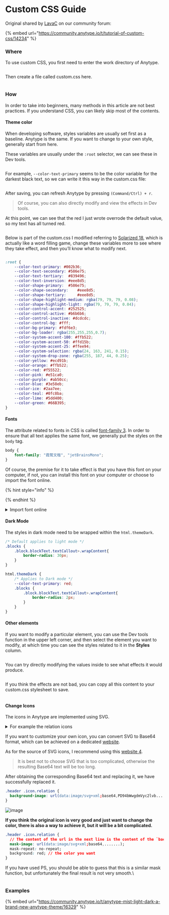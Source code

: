 # Custom CSS Guide

Original shared by [LavaC](https://community.anytype.io/u/LavaC) on our community forum:

{% embed url="https://community.anytype.io/t/tutorial-of-custom-css/14234" %}

### Where <a href="#where-1" id="where-1"></a>

To use custom CSS, you first need to enter the work directory of Anytype.

<figure><img src="https://community-static.anytype.io/original/2X/c/cefa762c4537031b75bc43f2bc387e35fe36911b.jpeg" alt=""><figcaption></figcaption></figure>

Then create a file called custom.css here.

<figure><img src="https://community-static.anytype.io/optimized/2X/c/cbe263ff498e9700dca9f07e4c730f667042b556_2_690x401.jpeg" alt=""><figcaption></figcaption></figure>

### How <a href="#how-2" id="how-2"></a>

In order to take into beginners, many methods in this article are not best practices. If you understand CSS, you can likely skip most of the contents.

#### Theme color <a href="#theme-color-3" id="theme-color-3"></a>

When developing software, styles variables are usually set first as a baseline. Anytype is the same. If you want to change to your own style, generally start from here.

These variables are usually under the `:root` selector, we can see these in Dev tools.

<figure><img src="https://community-static.anytype.io/optimized/2X/8/8c798a22e6bddd7bd190043a2ec7c226fcf5cf24_2_690x408.png" alt=""><figcaption></figcaption></figure>

For example, `--color-text-primary` seems to be the color variable for the darkest black text, so we can write it this way in the custom.css file:

<figure><img src="https://community-static.anytype.io/original/2X/b/bbefbe5a417032384cde12b1e80e4b2f480ded68.png" alt=""><figcaption></figcaption></figure>

After saving, you can refresh Anytype by pressing `(Command/Ctrl) + r`.

> Of course, you can also directly modify and view the effects in Dev tools.

At this point, we can see that the red I just wrote overrode the default value, so my text has all turned red.

<figure><img src="https://community-static.anytype.io/optimized/2X/0/0e16feda708cfeee241bc7128caa3f802a09c66d_2_690x384.png" alt=""><figcaption></figcaption></figure>

Below is part of the custom.css I modified referring to [Solarized 18](https://en.wikipedia.org/wiki/Solarized), which is actually like a word filling game, change these variables more to see where they take effect, and then you’ll know what to modify next.

<figure><img src="https://community-static.anytype.io/optimized/2X/0/0a67ca485d41ba2d1e72dd5b30b5cae7f489f82e_2_690x394.jpeg" alt=""><figcaption></figcaption></figure>

```css
:root {
    --color-text-primary: #002b36;
    --color-text-secondary:	#586e75;
    --color-text-tertiary: 	#839496;
    --color-text-inversion: #eee8d5;
    --color-shape-primary: 	#586e75;
    --color-shape-secondary: 	#eee8d5;
    --color-shape-tertiary: 	#eee8d5;
    --color-shape-highlight-medium: rgba(79, 79, 79, 0.08);
    --color-shape-highlight-light: rgba(79, 79, 79, 0.04);
    --color-control-accent: #252525;
    --color-control-active: #b6b6b6;
    --color-control-inactive: #dcdcdc;
    --color-control-bg: #fff;
    --color-bg-primary: #fdf6e3;
    --color-bg-loader: rgba(255,255,255,0.7);
    --color-system-accent-100: #ffb522;
    --color-system-accent-50: #ffd15b;
    --color-system-accent-25: #ffee94;
    --color-system-selection: rgba(24, 163, 241, 0.15);
    --color-system-drop-zone: rgba(255, 187, 44, 0.25);
    --color-yellow: #ecd91b;
    --color-orange: #ffb522;
    --color-red: #f55522;
    --color-pink: #e51ca0;
    --color-purple: #ab50cc;
    --color-blue: #3e58eb;
    --color-ice: #2aa7ee;
    --color-teal: #0fc8ba;
    --color-lime: #5dd400;
    --color-green: #66B395;
}
```

#### Fonts <a href="#fonts-4" id="fonts-4"></a>

The attribute related to fonts in CSS is called [font-family 3](https://developer.mozilla.org/en-US/docs/Web/CSS/font-family). In order to ensure that all text applies the same font, we generally put the styles on the `body` tag.

```css
body {
    font-family: "霞鹜文楷", "jetBrainsMono";
}
```

Of course, the premise for it to take effect is that you have this font on your computer, if not, you can install this font on your computer or choose to import the font online.

{% hint style="info" %}

{% endhint %}

<details>

<summary>Import font online</summary>

[<img src="https://community-static.anytype.io/optimized/2X/d/d1348ecf28fafeb4c079d5cd9ba343b30ee6f9d2_2_690x494.png" alt="image" data-size="original">](https://community-static.anytype.io/original/2X/d/d1348ecf28fafeb4c079d5cd9ba343b30ee6f9d2.png)\
[![image](https://community-static.anytype.io/optimized/2X/a/aaf23f71f95b30839021c2489a9153cc46f2b8be\_2\_690x271.png)](https://community-static.anytype.io/original/2X/a/aaf23f71f95b30839021c2489a9153cc46f2b8be.png)\
[![image](https://community-static.anytype.io/optimized/2X/d/d29da78fce6ac4d052c0b030fd322fab4fef2a1a\_2\_690x458.png)](https://community-static.anytype.io/original/2X/d/d29da78fce6ac4d052c0b030fd322fab4fef2a1a.png)\
[![image](https://community-static.anytype.io/optimized/2X/8/87c8c15932c29ee8bd91d58928d2958209db39e3\_2\_690x107.png)](https://community-static.anytype.io/original/2X/8/87c8c15932c29ee8bd91d58928d2958209db39e3.png)\
[![image](https://community-static.anytype.io/optimized/2X/6/690391b23293397bb0844789dee9d500300a3028\_2\_690x435.png)](https://community-static.anytype.io/original/2X/6/690391b23293397bb0844789dee9d500300a3028.png)

</details>

#### Dark Mode <a href="#dark-mode-5" id="dark-mode-5"></a>

The styles in dark mode need to be wrapped within the `html.themeDark`.

```css
/* Default applies to light mode */
.blocks {
    .block.blockText.textCallout>.wrapContent{
        border-radius: 30px;
    }
}

html.themeDark {
    /* Applies to Dark mode */
    --color-text-primary: red;
    .blocks {
        .block.blockText.textCallout>.wrapContent{
            border-radius: 2px;
        }
    }
}

```

#### Other elements <a href="#other-elements-6" id="other-elements-6"></a>

If you want to modify a particular element, you can use the Dev tools function in the upper left corner, and then select the element you want to modify, at which time you can see the styles related to it in the **Styles** column.

<figure><img src="https://community-static.anytype.io/optimized/2X/3/3d111c1232f10345c8584f5a2cf15ec36cba8864_2_690x460.png" alt=""><figcaption></figcaption></figure>

You can try directly modifying the values inside to see what effects it would produce.

<figure><img src="https://community-static.anytype.io/optimized/2X/6/6ec5d48153fd5abfd34274a2c9cfb736de865a14_2_690x283.png" alt=""><figcaption></figcaption></figure>

If you think the effects are not bad, you can copy all this content to your custom.css stylesheet to save.

<figure><img src="https://community-static.anytype.io/original/2X/8/8c83f1c7406a1a651cac26da10c6429bd59f2dcb.png" alt=""><figcaption></figcaption></figure>

#### Change Icons <a href="#change-icons-7" id="change-icons-7"></a>

The icons in Anytype are implemented using SVG.

<details>

<summary>For example the relation icons</summary>

[<img src="https://community-static.anytype.io/optimized/2X/6/6d596177b0b332db51cd793630c415891538f8f7_2_672x500.png" alt="image" data-size="original">](https://community-static.anytype.io/original/2X/6/6d596177b0b332db51cd793630c415891538f8f7.png)

The text starting with `data:image/svg...` is the Base64 data converted from SVG.\
You can decrypt this data on a dedicated [website 1](https://base64.guru/converter/decode/image/svg) to get the SVG image.

</details>

If you want to customize your own icon, you can convert SVG to Base64 format, which can be achieved on a dedicated [website](https://base64.guru/converter/encode/image/svg).

As for the source of SVG icons, I recommend using this [website 4](https://pictogrammers.com/libraries/).

> It is best not to choose SVG that is too complicated, otherwise the resulting Base64 text will be too long.

After obtaining the corresponding Base64 text and replacing it, we have successfully replaced it.

```css
.header .icon.relation {
  background-image: url(data:image/svg+xml;base64,PD94bWwgdmVyc2lvb......);
}
```

![image](https://community-static.anytype.io/original/2X/3/30b788e54c7daa2db54352ca4ff721ecc6d2e027.png)

**If you think the original icon is very good and just want to change the color, there is also a way to achieve it, but it will be a bit complicated.**

```css
.header .icon.relation {
  // The content of the url in the next line is the content of the `background-image` attribute of this icon. 
  mask-image: url(data:image/svg+xml;base64,.......);
  mask-repeat: no-repeat;
  background: red; // the color you want
}
```

If you have used PS, you should be able to guess that this is a similar mask function, but unfortunately the final result is not very smooth.\


<figure><img src="https://community-static.anytype.io/original/2X/7/72dbdcf71ef643f5873aa7ea1ea814bf282dfec5.png" alt=""><figcaption></figcaption></figure>

### Examples

{% embed url="https://community.anytype.io/t/anytype-mist-light-dark-a-brand-new-anytype-theme/16329" %}
